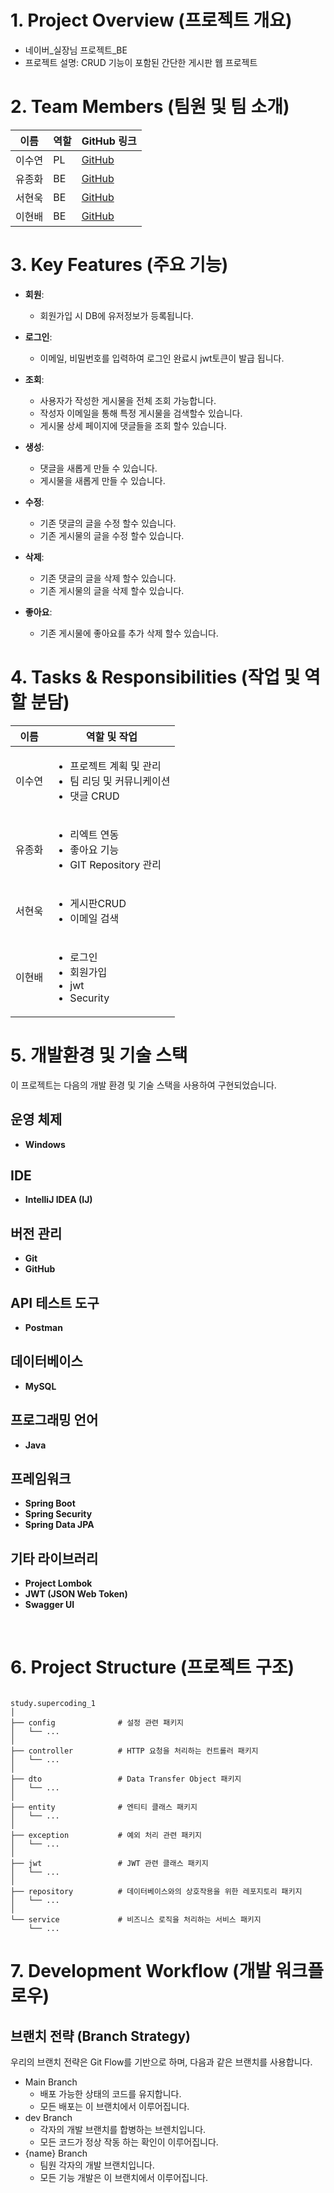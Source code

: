 # 1. Project Overview (프로젝트 개요)
- 네이버_실장님 프로젝트_BE
- 프로젝트 설명: CRUD 기능이 포함된 간단한 게시판  웹 프로젝트


# 2. Team Members (팀원 및 팀 소개)
| 이름            | 역할 | GitHub 링크                                 |
| --------------- |----| ------------------------------------------- |
| 이수연          | PL | [GitHub](https://github.com/lsy28901)        |
| 유종화          | BE | [GitHub](https://github.com/YOOJONGHWA)        |
| 서현욱          | BE | [GitHub](https://github.com/seohyeonwook)        |
| 이현배          | BE | [GitHub](http://github.com/HyunbaeL)       |


# 3. Key Features (주요 기능)
- **회원**:
    - 회원가입 시 DB에 유저정보가 등록됩니다.

- **로그인**:
    - 이메일, 비밀번호를 입력하여 로그인 완료시 jwt토큰이 발급 됩니다.

- **조회**:
  - 사용자가 작성한 게시물을 전체 조회 가능합니다.
  - 작성자 이메일을 통해 특정 게시물을 검색할수 있습니다.
  - 게시물 상세 페이지에 댓글들을 조회 할수 있습니다.

- **생성**:
  - 댓글을 새롭게 만들 수 있습니다.
  - 게시물을 새롭게 만들 수 있습니다.

- **수정**:
  - 기존 댓글의 글을 수정 할수 있습니다.
  - 기존 게시물의 글을 수정 할수 있습니다.

- **삭제**:
  - 기존 댓글의 글을 삭제 할수 있습니다.
  - 기존 게시물의 글을 삭제 할수 있습니다.

- **좋아요**:
  - 기존 게시물에 좋아요를 추가 삭제 할수 있습니다.



# 4. Tasks & Responsibilities (작업 및 역할 분담)
| 이름  | 역할 및 작업                                                               |
|-----|-----------------------------------------------------------------------|
| 이수연 | <ul><li>프로젝트 계획 및 관리</li><li>팀 리딩 및 커뮤니케이션</li><li>댓글 CRUD </li></ul> |
| 유종화 | <ul><li>리엑트 연동</li><li>좋아요 기능</li><li>GIT Repository 관리</li>          |
| 서현욱 | <ul><li>게시판CRUD</li><li>이메일 검색</li>                                   |
| 이현배 | <ul><li>로그인</li><li>회원가입</li><li>jwt</li><li>Security</li>            |


# 5. 개발환경 및 기술 스택


이 프로젝트는 다음의 개발 환경 및 기술 스택을 사용하여 구현되었습니다.

## 운영 체제
- **Windows**

## IDE
- **IntelliJ IDEA (IJ)**

## 버전 관리
- **Git**
- **GitHub**

## API 테스트 도구
- **Postman**

## 데이터베이스
- **MySQL**

## 프로그래밍 언어
- **Java**

## 프레임워크
- **Spring Boot**
- **Spring Security**
- **Spring Data JPA**

## 기타 라이브러리
- **Project Lombok**
- **JWT (JSON Web Token)**
- **Swagger UI**
<br/>

# 6. Project Structure (프로젝트 구조)
```plaintext

study.supercoding_1
│
├── config              # 설정 관련 패키지
│   └── ...
│
├── controller          # HTTP 요청을 처리하는 컨트롤러 패키지
│   └── ...
│
├── dto                 # Data Transfer Object 패키지
│   └── ...
│
├── entity              # 엔티티 클래스 패키지
│   └── ...
│
├── exception           # 예외 처리 관련 패키지
│   └── ...
│
├── jwt                 # JWT 관련 클래스 패키지
│   └── ...
│
├── repository          # 데이터베이스와의 상호작용을 위한 레포지토리 패키지
│   └── ...
│
└── service             # 비즈니스 로직을 처리하는 서비스 패키지
    └── ...
```

# 7. Development Workflow (개발 워크플로우)
## 브랜치 전략 (Branch Strategy)
우리의 브랜치 전략은 Git Flow를 기반으로 하며, 다음과 같은 브랜치를 사용합니다.

- Main Branch
    - 배포 가능한 상태의 코드를 유지합니다.
    - 모든 배포는 이 브랜치에서 이루어집니다.
- dev Branch
    - 각자의 개발 브랜치를 합병하는 브렌치입니다.
    - 모든 코드가 정상 작동 하는 확인이 이루어집니다.
- {name} Branch
    - 팀원 각자의 개발 브랜치입니다.
    - 모든 기능 개발은 이 브랜치에서 이루어집니다.


